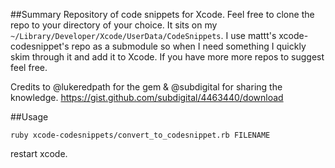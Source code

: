 ##Summary
Repository of code snippets for Xcode. Feel free to clone the repo to your directory of your choice. It sits on my `~/Library/Developer/Xcode/UserData/CodeSnippets`. I use mattt's xcode-codesnippet's repo as a submodule so when I need something I quickly skim through it and add it to Xcode. If you have more more repos to suggest feel free.

Credits to @lukeredpath for the gem & @subdigital for sharing the knowledge.  https://gist.github.com/subdigital/4463440/download

##Usage
```
ruby xcode-codesnippets/convert_to_codesnippet.rb FILENAME
```

restart xcode.
